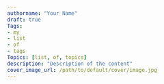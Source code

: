 ```yaml
---
authorname: "Your Name"
draft: true
Tags:
- my
- list
- of
- tags
Topics: [list, of, topics]
description: "Description of the content"
cover_image_url: /path/to/default/cover/image.jpg
---
```


